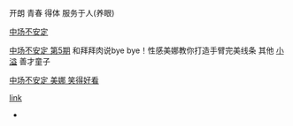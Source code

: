 
开朗 青春 得体 服务于人(养眼)

[中场不安定](https://v.qq.com/x/cover/bnt1h8oqszrau20/r00228c59n2.html)

[中场不安定 第5期](https://chuansongme.com/n/1153204652107) 和拜拜肉说bye bye！性感美娜教你打造手臂完美线条 
其他 [小溢](https://www.bilibili.com/video/av12530885/) 善才童子  

[中场不安定 美娜 笑得好看](https://v.qq.com/x/search/?q=中场不安定美娜)

[link](https://github.com/7900ms/github_channels/blob/master/haoent.md)

-
